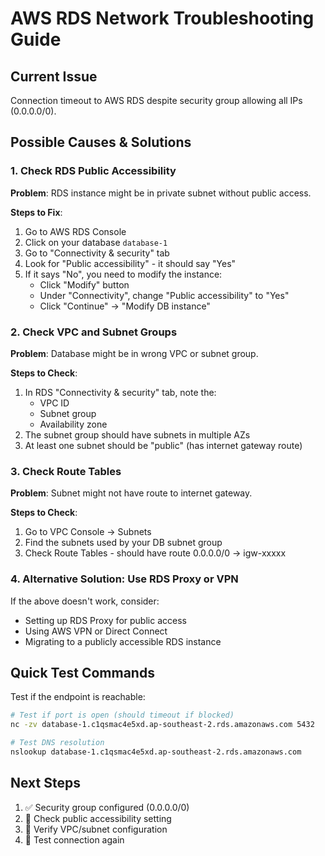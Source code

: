 # AWS RDS Network Troubleshooting Guide

## Current Issue
Connection timeout to AWS RDS despite security group allowing all IPs (0.0.0.0/0).

## Possible Causes & Solutions

### 1. Check RDS Public Accessibility
**Problem**: RDS instance might be in private subnet without public access.

**Steps to Fix**:
1. Go to AWS RDS Console
2. Click on your database `database-1`
3. Go to "Connectivity & security" tab
4. Look for "Public accessibility" - it should say "Yes"
5. If it says "No", you need to modify the instance:
   - Click "Modify" button
   - Under "Connectivity", change "Public accessibility" to "Yes"
   - Click "Continue" → "Modify DB instance"

### 2. Check VPC and Subnet Groups
**Problem**: Database might be in wrong VPC or subnet group.

**Steps to Check**:
1. In RDS "Connectivity & security" tab, note the:
   - VPC ID
   - Subnet group
   - Availability zone
2. The subnet group should have subnets in multiple AZs
3. At least one subnet should be "public" (has internet gateway route)

### 3. Check Route Tables
**Problem**: Subnet might not have route to internet gateway.

**Steps to Check**:
1. Go to VPC Console → Subnets
2. Find the subnets used by your DB subnet group
3. Check Route Tables - should have route 0.0.0.0/0 → igw-xxxxx

### 4. Alternative Solution: Use RDS Proxy or VPN
If the above doesn't work, consider:
- Setting up RDS Proxy for public access
- Using AWS VPN or Direct Connect
- Migrating to a publicly accessible RDS instance

## Quick Test Commands

Test if the endpoint is reachable:
```bash
# Test if port is open (should timeout if blocked)
nc -zv database-1.c1qsmac4e5xd.ap-southeast-2.rds.amazonaws.com 5432

# Test DNS resolution
nslookup database-1.c1qsmac4e5xd.ap-southeast-2.rds.amazonaws.com
```

## Next Steps
1. ✅ Security group configured (0.0.0.0/0)
2. 🔄 Check public accessibility setting
3. 🔄 Verify VPC/subnet configuration
4. 🔄 Test connection again
